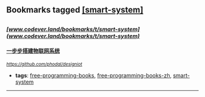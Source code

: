 ## Bookmarks tagged [[smart-system]](https://www.codever.land/search?q=[smart-system])

_<sup><sup>[www.codever.land/bookmarks/t/smart-system](www.codever.land/bookmarks/t/smart-system)</sup></sup>_
---
#### [一步步搭建物联网系统](https://github.com/phodal/designiot)
_<sup>https://github.com/phodal/designiot</sup>_

* **tags**: [free-programming-books](../tagged/free-programming-books.md), [free-programming-books-zh](../tagged/free-programming-books-zh.md), [smart-system](../tagged/smart-system.md)
---
